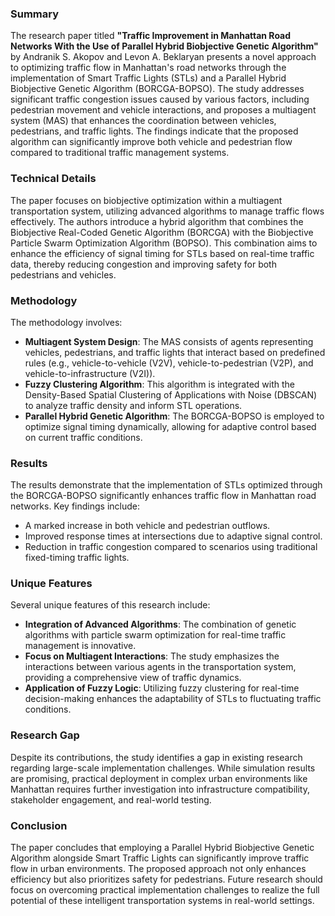 ### Summary
The research paper titled **"Traffic Improvement in Manhattan Road Networks With the Use of Parallel Hybrid Biobjective Genetic Algorithm"** by Andranik S. Akopov and Levon A. Beklaryan presents a novel approach to optimizing traffic flow in Manhattan's road networks through the implementation of Smart Traffic Lights (STLs) and a Parallel Hybrid Biobjective Genetic Algorithm (BORCGA-BOPSO). The study addresses significant traffic congestion issues caused by various factors, including pedestrian movement and vehicle interactions, and proposes a multiagent system (MAS) that enhances the coordination between vehicles, pedestrians, and traffic lights. The findings indicate that the proposed algorithm can significantly improve both vehicle and pedestrian flow compared to traditional traffic management systems.

### Technical Details
The paper focuses on biobjective optimization within a multiagent transportation system, utilizing advanced algorithms to manage traffic flows effectively. The authors introduce a hybrid algorithm that combines the Biobjective Real-Coded Genetic Algorithm (BORCGA) with the Biobjective Particle Swarm Optimization Algorithm (BOPSO). This combination aims to enhance the efficiency of signal timing for STLs based on real-time traffic data, thereby reducing congestion and improving safety for both pedestrians and vehicles.

### Methodology
The methodology involves:
- **Multiagent System Design**: The MAS consists of agents representing vehicles, pedestrians, and traffic lights that interact based on predefined rules (e.g., vehicle-to-vehicle (V2V), vehicle-to-pedestrian (V2P), and vehicle-to-infrastructure (V2I)).
- **Fuzzy Clustering Algorithm**: This algorithm is integrated with the Density-Based Spatial Clustering of Applications with Noise (DBSCAN) to analyze traffic density and inform STL operations.
- **Parallel Hybrid Genetic Algorithm**: The BORCGA-BOPSO is employed to optimize signal timing dynamically, allowing for adaptive control based on current traffic conditions.

### Results
The results demonstrate that the implementation of STLs optimized through the BORCGA-BOPSO significantly enhances traffic flow in Manhattan road networks. Key findings include:
- A marked increase in both vehicle and pedestrian outflows.
- Improved response times at intersections due to adaptive signal control.
- Reduction in traffic congestion compared to scenarios using traditional fixed-timing traffic lights.

### Unique Features
Several unique features of this research include:
- **Integration of Advanced Algorithms**: The combination of genetic algorithms with particle swarm optimization for real-time traffic management is innovative.
- **Focus on Multiagent Interactions**: The study emphasizes the interactions between various agents in the transportation system, providing a comprehensive view of traffic dynamics.
- **Application of Fuzzy Logic**: Utilizing fuzzy clustering for real-time decision-making enhances the adaptability of STLs to fluctuating traffic conditions.

### Research Gap
Despite its contributions, the study identifies a gap in existing research regarding large-scale implementation challenges. While simulation results are promising, practical deployment in complex urban environments like Manhattan requires further investigation into infrastructure compatibility, stakeholder engagement, and real-world testing.

### Conclusion
The paper concludes that employing a Parallel Hybrid Biobjective Genetic Algorithm alongside Smart Traffic Lights can significantly improve traffic flow in urban environments. The proposed approach not only enhances efficiency but also prioritizes safety for pedestrians. Future research should focus on overcoming practical implementation challenges to realize the full potential of these intelligent transportation systems in real-world settings.
